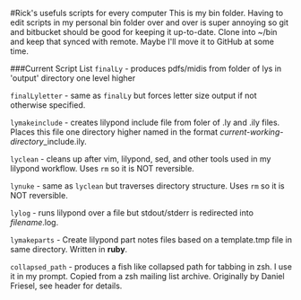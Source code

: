 #Rick's usefuls scripts for every computer
This is my bin folder. Having to edit scripts in 
my personal bin folder over and over is super annoying
so git and bitbucket should be good for keeping it
up-to-date. Clone into ~/bin and keep that synced with remote.
Maybe I'll move it to GitHub at some time.

###Current Script List
`finalLy` - produces pdfs/midis from folder of lys in 'output'
directory one level higher

`finalLyletter` - same as `finalLy` but forces letter size output 
if not otherwise specified.

`lymakeinclude` - creates lilypond include file from foler of
.ly and .ily files. Places this file one directory higher 
named in the format *current-working-directory*\_include.ily.

`lyclean` - cleans up after vim, lilypond, sed, and other tools
used in my lilypond workflow.
Uses `rm` so it is NOT reversible.

`lynuke` - same as `lyclean` but traverses directory structure.
Uses `rm` so it is NOT reversible.

`lylog` - runs lilypond over a file but stdout/stderr is redirected
into *filename*.log.

`lymakeparts` - Create lilypond part notes files 
based on a template.tmp file in same directory.
Written in **ruby**.

`collapsed_path` - produces a fish like collapsed path for
tabbing in zsh. I use it in my prompt. Copied from a zsh mailing list
archive. Originally by Daniel Friesel, see header for details.

